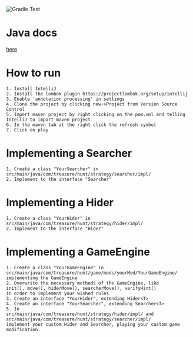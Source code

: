 ![Gradle Test](https://github.com/jotoh98/treasureHunt/workflows/Gradle%20Test/badge.svg)

# Java docs
[here](https://jotoh98.github.io/treasureHunt/)

# How to run
    1. Install IntelliJ
    2. Install the lombok plugin https://projectlombok.org/setup/intellij
    3. Enable 'annotation processing' in settings
    4. Clone the project by clicking new->Project from Version Source Control
    5. Import maven project by right clicking on the pom.xml and telling IntelliJ to import maven project
    6. In the maven tab at the right click the refresh symbol
    7. Click on play

# Implementing a Searcher
    1. Create a class "YourSearcher" in
    src/main/java/com/treasure/hunt/strategy/searcher/impl/
    2. Implement to the interface "Searcher"

# Implementing a Hider
    1. Create a class "YourHider" in
    src/main/java/com/treasure/hunt/strategy/hider/impl/
    2. Implement to the interface "Hider"
    
# Implementing a GameEngine
    1. Create a class "YourGameEngine" in
    src/main/java/com/treasure/hunt/game/mods/yourMod/YourGameEngine/
    implementing the GameEngine
    2. Overwrite the necessary methods of the GameEngine, like
    init(), move(), hiderMove(), searcherMove(), verifyHint()
    in order to implement your wished rules
    3. Create an interface "YourHider", extending Hider<T>
    4. Create an interface "YourSearcher", extending Searcher<T>
    5. In
    src/main/java/com/treasure/hunt/strategy/hider/impl/ and
    src/main/java/com/treasure/hunt/strategy/searcher/impl/
    implement your custom Hider and Searcher, playing your custom game modification.
